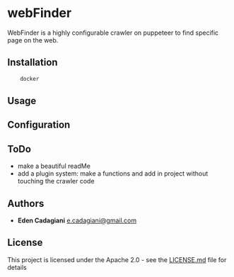 # webFinder
WebFinder is a highly configurable crawler on puppeteer to find specific
page on the web.

## Installation
```bash
    docker
```

## Usage


## Configuration


## ToDo
- make a beautiful readMe
- add a plugin system: make a functions and add in project without
touching the crawler code

## Authors
- **Eden Cadagiani** e.cadagiani@gmail.com

## License
This project is licensed under the Apache 2.0 - see the [LICENSE.md](LICENSE) file for details
